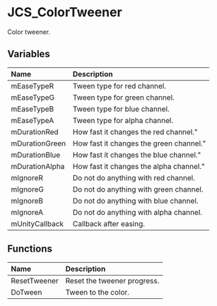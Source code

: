 # JCS_ColorTweener

Color tweener.

## Variables

| Name | Description |
|:---|:---|
| mEaseTypeR | Tween type for red channel. |
| mEaseTypeG | Tween type for green channel. |
| mEaseTypeB | Tween type for blue channel. |
| mEaseTypeA | Tween type for alpha channel. |
| mDurationRed | How fast it changes the red channel." |
| mDurationGreen | How fast it changes the green channel." |
| mDurationBlue | How fast it changes the blue channel." |
| mDurationAlpha | How fast it changes the alpha channel." |
| mIgnoreR | Do not do anything with red channel. |
| mIgnoreG | Do not do anything with green channel. |
| mIgnoreB | Do not do anything with blue channel. |
| mIgnoreA | Do not do anything with alpha channel. |
| mUnityCallback | Callback after easing. |

## Functions

| Name | Description |
|:---|:---|
| ResetTweener | Reset the tweener progress. |
| DoTween | Tween to the color. |
